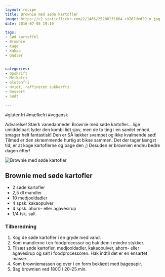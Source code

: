 ```yaml
---
layout: recipe
title: Brownie med søde kartofler
image: https://c2.staticflickr.com/2/1466/25208231664_c0267ded29_n.jpg
date: 2016-07-05 19:10

tags:
- Sød kartoffel
- Brownie
- Kage
- Kakao
- Dadler


categories:
- Opskrift
- Mælkefri
- Glutenfri
- Hvidt, raffineret sukkerfri
- Dessert 
- Sødt

---
```


#glutenfri #mælkefri #vegansk 

Advarelse! Stærk vanedannede! Brownie med søde kartofler... lige umiddelbart lyder den kombi lidt sjov, men de to ting i en samlet enhed, smager helt fantastisk! Den er SÅ lækker svampet og ikke kvalmende sød! Tilmed er den skræmmende hurtig at bikse sammen. Det der tager længst tid, er at koge kartoflerne og bage den ;) Desuden er brownien endnu bedre dagen efter!




![Brownie med søde kartofler](https://c2.staticflickr.com/2/1466/25208231664_c0267ded29_z.jpg) 



## Brownie med søde kartofler
- 2 søde kartofler
- 2,5 dl mandler
- 10 medjooldadler
- 4 spsk. kakaopulver
- 4 spsk. ahorn- eller agavesirup
- 1/4 tsk. salt





### Tilberedning
1. Kog de søde kartofler i en gryde med vand. 
2. Kom mandlerne i en foodprocessor og hak dem i mindre stykker. 
3. Tilsæt søde kartofler, medjooldadler, kakaopulver, ahorn- eller agavesirup og salt i foodprocessoren. Hak indtil det er en ensartet masse.
4. Kom browniemassen og over i en form beklædt med bagepapir.
5. Bag brownien ved 180C i 20-25 min. 


 